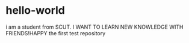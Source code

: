 # hello-world

i am a student from SCUT.
I WANT TO LEARN NEW KNOWLEDGE WITH FRIENDS!HAPPY 
the first test repository
